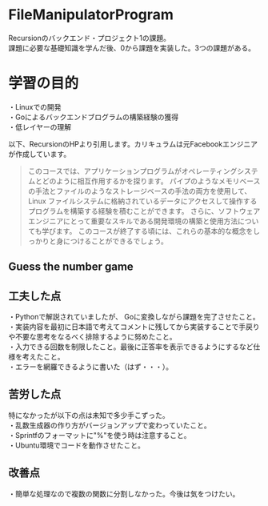 # FileManipulatorProgram
Recursionのバックエンド・プロジェクト1の課題。</br>
課題に必要な基礎知識を学んだ後、0から課題を実装した。3つの課題がある。</br>

# 学習の目的
・Linuxでの開発</br>
・Goによるバックエンドブログラムの構築経験の獲得</br>
・低レイヤーの理解</br>

以下、RecursionのHPより引用します。カリキュラムは元Facebookエンジニアが作成しています。</br>
>このコースでは、アプリケーションプログラムがオペレーティングシステムとどのように相互作用するかを探ります。
パイプのようなメモリベースの手法とファイルのようなストレージベースの手法の両方を使用して、Linux ファイルシステムに格納されているデータにアクセスして操作するプログラムを構築する経験を積むことができます。
さらに、ソフトウェアエンジニアにとって重要なスキルである開発環境の構築と使用方法についても学びます。
このコースが終了する頃には、これらの基本的な概念をしっかりと身につけることができるでしょう。

## Guess the number game 
## 工夫した点
・Pythonで解説されていましたが、 Goに変換しながら課題を完了させたこと。</br>
・実装内容を最初に日本語で考えてコメントに残してから実装することで手戻りや不要な思考をなるべく排除するように努めたこと。</br>
・入力できる回数を制限したこと。最後に正答率を表示できるようにするなど仕様を考えたこと。</br>
・エラーを網羅できるように書いた（はず・・・）。</br>
## 苦労した点
特になかったが以下の点は未知で多少手こずった。</br>
・乱数生成器の作り方がバージョンアップで変わっていたこと。</br>
・Sprintfのフォーマットに"%"を使う時は注意すること。</br>
・Ubuntu環境でコードを動作させたこと。</br>
## 改善点
・簡単な処理なので複数の関数に分割しなかった。今後は気をつけたい。</br>